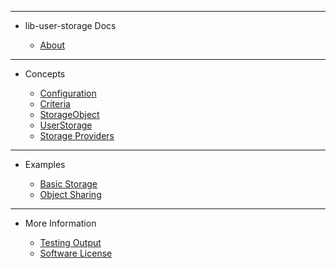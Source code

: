 <!-- _sidebar.md -->

<hr>

- lib-user-storage Docs

	- [About](external/readme.md)

<hr>

- Concepts

	- [Configuration](guides/Configuration.md)
	- [Criteria](guides/Criteria.md)
	- [StorageObject](guides/StorageObject.md)
	- [UserStorage](guides/UserStorage.md)
	- [Storage Providers](guides/StorageProviders.md)

<hr>

- Examples

	- [Basic Storage](examples/Basic-Storage-Example.md)
	- [Object Sharing](examples/Object-Sharing-Example.md)


<hr>

- More Information

	- [Testing Output](external/testing-output.md)
	- [Software License](external/license.md)
